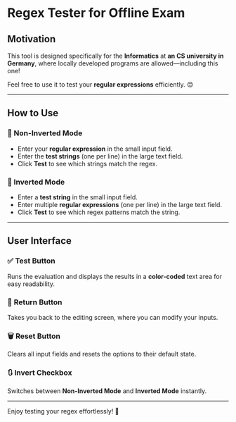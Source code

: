 # Regex Tester for Offline Exam  

## Motivation  
This tool is designed specifically for the **Informatics** at **an CS university in Germany**, where locally developed programs are allowed—including this one!  

Feel free to use it to test your **regular expressions** efficiently. 😊  

---

## How to Use  

### 🔹 Non-Inverted Mode  
- Enter your **regular expression** in the small input field.  
- Enter the **test strings** (one per line) in the large text field.  
- Click **Test** to see which strings match the regex.  

### 🔹 Inverted Mode  
- Enter a **test string** in the small input field.  
- Enter multiple **regular expressions** (one per line) in the large text field.  
- Click **Test** to see which regex patterns match the string.  

---

## User Interface  

### ✅ **Test Button**  
Runs the evaluation and displays the results in a **color-coded** text area for easy readability.  

### 🔄 **Return Button**  
Takes you back to the editing screen, where you can modify your inputs.  

### 🗑 **Reset Button**  
Clears all input fields and resets the options to their default state.  

### 🔃 **Invert Checkbox**  
Switches between **Non-Inverted Mode** and **Inverted Mode** instantly.  

---

Enjoy testing your regex effortlessly! 🚀
